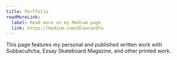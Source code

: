 ```yaml
---
title: Portfolio
readMoreLink:
  label: Read more on my Medium page
  link: https://medium.com/@leacandle
---
```

This page features my personal and published written work with Subbacultcha, Essay Skateboard Magazine, and other printed work.